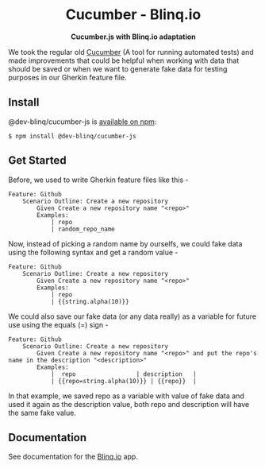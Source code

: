<h1 align="center">
  <img src="./docs/images/logo.png" alt="">
  <br>
  Cucumber - Blinq.io
</h1>
<p align="center">
  <b>Cucumber.js with Blinq.io adaptation</b>
</p>

We took the regular old [Cucumber](https://github.com/cucumber) (A tool for running automated tests) and made improvements 
that could be helpful when working with data that should be saved or when we want to generate fake data for testing 
purposes in our Gherkin feature file.

## Install

@dev-blinq/cucumber-js is [available on npm](https://www.npmjs.com/package/@dev-blinq/cucumber-js):

```shell
$ npm install @dev-blinq/cucumber-js
```

## Get Started

Before, we used to write Gherkin feature files like this -

```gherkin
Feature: Github
    Scenario Outline: Create a new repository
        Given Create a new repository name "<repo>"
        Examples:
            | repo                
            | random_repo_name
```

Now, instead of picking a random name by ourselfs, we could fake data using the following syntax and get a random value -

```gherkin
Feature: Github
    Scenario Outline: Create a new repository
        Given Create a new repository name "<repo>"
        Examples:
            | repo                
            | {{string.alpha(10)}}
```

We could also save our fake data (or any data really) as a variable for future use using the equals (=) sign -

```gherkin
Feature: Github
    Scenario Outline: Create a new repository
        Given Create a new repository name "<repo>" and put the repo's name in the description "<description>"
        Examples:
            |  repo                 | description   |
            | {{repo=string.alpha(10)}} | {{repo}}  |
```

In that example, we saved repo as a variable with value of fake data and used it again as the description
value, both repo and description will have the same fake value.

## Documentation

See documentation for the [Blinq.io](https://docs.blinq.io) app.
